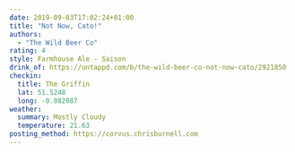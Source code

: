 ```yaml
---
date: 2019-09-03T17:02:24+01:00
title: "Not Now, Cato!"
authors:
  - "The Wild Beer Co"
rating: 4
style: Farmhouse Ale - Saison
drink_of: https://untappd.com/b/the-wild-beer-co-not-now-cato/2921850
checkin:
  title: The Griffin
  lat: 51.5248
  long: -0.082087
weather:
  summary: Mostly Cloudy
  temperature: 21.63
posting_method: https://corvus.chrisburnell.com
---
```

